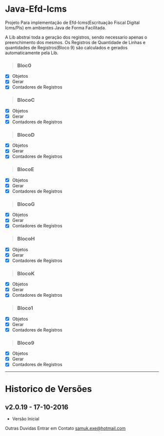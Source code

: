 # Java-Efd-Icms
Projeto Para implementação de Efd-Icms(Escrituação Fiscal Digital Icms/Pis) em ambientes Java de Forma Facilitada.

A Lib abstrai toda a geração dos registros, sendo necessario apenas o preenchimento dos mesmos.
Os Registros de Quantidade de Linhas e quantidades de Registros(Bloco 9) são calculados e gerados automaticamente pela Lib.

> ### Bloc0

- [x] Objetos
- [x] Gerar
- [x] Contadores de Registros

> ### BlocoC

- [x] Objetos
- [x] Gerar
- [x] Contadores de Registros

> ### BlocoD

- [x] Objetos
- [x] Gerar
- [x] Contadores de Registros

> ### BlocoE

- [x] Objetos
- [x] Gerar
- [x] Contadores de Registros

> ### BlocoG

- [x] Objetos
- [x] Gerar
- [x] Contadores de Registros

> ### BlocoH

- [x] Objetos
- [x] Gerar
- [x] Contadores de Registros

> ### BlocoK

 - [x] Objetos
 - [x] Gerar
 - [x] Contadores de Registros

> ### Bloco1

- [x] Objetos
- [x] Gerar
- [x] Contadores de Registros

> ### Bloco9
- [x] Objetos
- [x] Gerar
- [x] Contadores de Registros

___

# Historico de Versões

## v2.0.19 - 17-10-2016
- Versão Inicial

Outras Duvidas Entrar em Contato samuk.exe@hotmail.com
